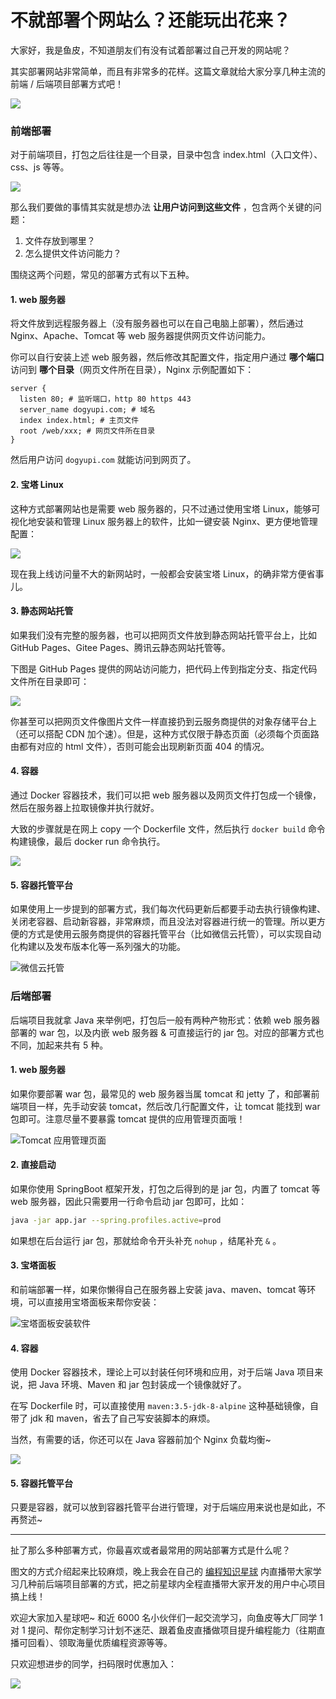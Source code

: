 # 不就部署个网站么？还能玩出花来？

大家好，我是鱼皮，不知道朋友们有没有试着部署过自己开发的网站呢？

其实部署网站非常简单，而且有非常多的花样。这篇文章就给大家分享几种主流的前端 / 后端项目部署方式吧！

![](https://xingqiu-tuchuang-1256524210.cos.ap-shanghai.myqcloud.com/1/image-20220416171735686.png)

### 前端部署

对于前端项目，打包之后往往是一个目录，目录中包含 index.html（入口文件）、css、js 等等。

![](https://xingqiu-tuchuang-1256524210.cos.ap-shanghai.myqcloud.com/1/image-20220416172830836.png)

那么我们要做的事情其实就是想办法 **让用户访问到这些文件** ，包含两个关键的问题：

1. 文件存放到哪里？
2. 怎么提供文件访问能力？

围绕这两个问题，常见的部署方式有以下五种。



#### 1. web 服务器

将文件放到远程服务器上（没有服务器也可以在自己电脑上部署），然后通过 Nginx、Apache、Tomcat 等 web 服务器提供网页文件访问能力。

你可以自行安装上述 web 服务器，然后修改其配置文件，指定用户通过 **哪个端口** 访问到 **哪个目录**（网页文件所在目录），Nginx 示例配置如下：

```nginx
server {
  listen 80; # 监听端口，http 80 https 443
  server_name dogyupi.com; # 域名
  index index.html; # 主页文件
  root /web/xxx; # 网页文件所在目录
}
```

然后用户访问 `dogyupi.com` 就能访问到网页了。



#### 2. 宝塔 Linux

这种方式部署网站也是需要 web 服务器的，只不过通过使用宝塔 Linux，能够可视化地安装和管理 Linux 服务器上的软件，比如一键安装 Nginx、更方便地管理配置：

![](https://xingqiu-tuchuang-1256524210.cos.ap-shanghai.myqcloud.com/1/image-20220416173428898.png)

现在我上线访问量不大的新网站时，一般都会安装宝塔 Linux，的确非常方便省事儿。



#### 3. 静态网站托管

如果我们没有完整的服务器，也可以把网页文件放到静态网站托管平台上，比如 GitHub Pages、Gitee Pages、腾讯云静态网站托管等。

下图是 GitHub Pages 提供的网站访问能力，把代码上传到指定分支、指定代码文件所在目录即可：

![](https://xingqiu-tuchuang-1256524210.cos.ap-shanghai.myqcloud.com/1/image-20220416173918828.png)

你甚至可以把网页文件像图片文件一样直接扔到云服务商提供的对象存储平台上（还可以搭配 CDN 加个速）。但是，这种方式仅限于静态页面（必须每个页面路由都有对应的 html 文件），否则可能会出现刷新页面 404 的情况。



#### 4. 容器

通过 Docker 容器技术，我们可以把 web 服务器以及网页文件打包成一个镜像，然后在服务器上拉取镜像并执行就好。

大致的步骤就是在网上 copy 一个 Dockerfile 文件，然后执行 `docker build` 命令构建镜像，最后 docker run 命令执行。

![](https://xingqiu-tuchuang-1256524210.cos.ap-shanghai.myqcloud.com/1/image-20220416174732761.png)



#### 5. 容器托管平台

如果使用上一步提到的部署方式，我们每次代码更新后都要手动去执行镜像构建、关闭老容器、启动新容器，非常麻烦，而且没法对容器进行统一的管理。所以更方便的方式是使用云服务商提供的容器托管平台（比如微信云托管），可以实现自动化构建以及发布版本化等一系列强大的功能。

![微信云托管](https://xingqiu-tuchuang-1256524210.cos.ap-shanghai.myqcloud.com/1/image-20220416175050505.png)



### 后端部署

后端项目我就拿 Java 来举例吧，打包后一般有两种产物形式：依赖 web 服务器部署的 war 包，以及内嵌 web 服务器 & 可直接运行的 jar 包。对应的部署方式也不同，加起来共有 5 种。



#### 1. web 服务器

如果你要部署 war 包，最常见的 web 服务器当属 tomcat 和 jetty 了，和部署前端项目一样，先手动安装 tomcat，然后改几行配置文件，让 tomcat 能找到 war 包即可。注意尽量不要暴露 tomcat 提供的应用管理页面哦！

![Tomcat 应用管理页面](https://xingqiu-tuchuang-1256524210.cos.ap-shanghai.myqcloud.com/1/image-20220416175656086.png)



#### 2. 直接启动

如果你使用 SpringBoot 框架开发，打包之后得到的是 jar 包，内置了 tomcat 等 web 服务器，因此只需要用一行命令启动 jar 包即可，比如：

```bash
java -jar app.jar --spring.profiles.active=prod
```

如果想在后台运行 jar 包，那就给命令开头补充 `nohup` ，结尾补充  `&` 。 



#### 3. 宝塔面板

和前端部署一样，如果你懒得自己在服务器上安装 java、maven、tomcat 等环境，可以直接用宝塔面板来帮你安装：

![宝塔面板安装软件](https://xingqiu-tuchuang-1256524210.cos.ap-shanghai.myqcloud.com/1/image-20220416180551909.png)



#### 4. 容器

使用 Docker 容器技术，理论上可以封装任何环境和应用，对于后端 Java 项目来说，把 Java 环境、Maven 和 jar 包封装成一个镜像就好了。

在写 Dockerfile 时，可以直接使用 `maven:3.5-jdk-8-alpine` 这种基础镜像，自带了 jdk 和 maven，省去了自己写安装脚本的麻烦。

当然，有需要的话，你还可以在 Java 容器前加个 Nginx 负载均衡~

![](https://xingqiu-tuchuang-1256524210.cos.ap-shanghai.myqcloud.com/1/image-20220416180809756.png)



#### 5. 容器托管平台

只要是容器，就可以放到容器托管平台进行管理，对于后端应用来说也是如此，不再赘述~



---



扯了那么多种部署方式，你最喜欢或者最常用的网站部署方式是什么呢？

图文的方式介绍起来比较麻烦，晚上我会在自己的 [编程知识星球](https://mp.weixin.qq.com/s/fkr4wiOOvUmQ7fg_KpSxOw) 内直播带大家学习几种前后端项目部署的方式，把之前星球内全程直播带大家开发的用户中心项目搞上线！

欢迎大家加入星球吧~ 和近 6000 名小伙伴们一起交流学习，向鱼皮等大厂同学 1 对 1 提问、帮你定制学习计划不迷茫、跟着鱼皮直播做项目提升编程能力（往期直播可回看）、领取海量优质编程资源等等。

只欢迎想进步的同学，扫码限时优惠加入：

![](https://xingqiu-tuchuang-1256524210.cos.ap-shanghai.myqcloud.com/1/%E7%9F%A5%E8%AF%86%E6%98%9F%E7%90%83%E4%BC%98%E6%83%A0%E5%88%B8.png)


